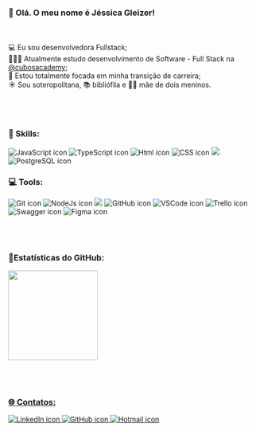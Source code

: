 ### 💜 Olá. O meu nome é Jéssica Gleizer!


<br/>
<br/> 💻 Eu sou desenvolvedora Fullstack;
<br/> 👩🏽‍💻 Atualmente estudo desenvolvimento de Software - Full Stack</i> na <a href="https://github.com/cubos-academy">@cubosacademy</a>;
<br/> 🎯 Estou totalmente focada em minha transição de carreira;
<br/> ☀️ Sou soteropolitana, 📚 bibliófila e 👶👦 mãe de dois meninos.
<br/>
<br/>
<br/>
<br/>



### 🚀 Skills:

<p align=>

<img src="https://img.shields.io/badge/JavaScript-323330?style=for-the-badge&logo=javascript&logoColor=F7DF1E" alt="JavaScript icon">
<img src="https://img.shields.io/badge/TypeScript-007ACC?style=for-the-badge&logo=typescript&logoColor=white" alt="TypeScript icon">
<img src="https://img.shields.io/badge/html5-%23E34F26.svg?style=for-the-badge&logo=html5&logoColor=white" alt="Html icon">
<img src="https://img.shields.io/badge/css3-%231572B6.svg?style=for-the-badge&logo=css3&logoColor=white" alt="CSS icon">
<img src="https://img.shields.io/badge/Express.js-000000?style=for-the-badge&logo=express&logoColor=white">
<img src="https://img.shields.io/badge/PostgreSQL-316192?style=for-the-badge&logo=postgresql&logoColor=white" alt="PostgreSQL icon">




### 💻 Tools:

<p align=>
    
<img src="https://img.shields.io/badge/GIT-E44C30?style=for-the-badge&logo=git&logoColor=white" alt="Git icon">
<img src="https://img.shields.io/badge/Node.js-339933?style=for-the-badge&logo=nodedotjs&logoColor=white" alt="NodeJs icon">
<img src="https://img.shields.io/badge/Insomnia-%235834CC.svg?style=for-the-badge&logo=insomnia&logoColor=white">
<img src="https://img.shields.io/badge/GitHub-100000?style=for-the-badge&logo=github&logoColor=white" alt="GitHub icon">
<img src="https://img.shields.io/badge/VSCode-0078D4?style=for-the-badge&logo=visual%20studio%20code&logoColor=white" alt="VSCode icon">
<img src="https://img.shields.io/badge/Trello-0052CC?style=for-the-badge&logo=trello&logoColor=white" alt="Trello icon">
<img src="https://img.shields.io/badge/-Swagger-%23Clojure?style=for-the-badge&logo=swagger&logoColor=white" alt="Swagger icon">
<img src="https://img.shields.io/badge/Figma-F24E1E?style=for-the-badge&logo=figma&logoColor=white" alt="Figma icon">



<br/>
<br/>
<br/>
<br/>



### 🌟Estatísticas do GitHub:

<div>
<a href="https://github.com/jessica-dds">
<img height="180em" src="https://github-readme-stats.vercel.app/api/top-langs/?username=jessica-dds&layout=compact&langs_count-16&theme=dracula"/>
</div>
<br/>
<br/>
<br/>




### 🌐 Contatos:

<p align=>
    <a href="https://linkedin.com/in/jessicagleizer">
        <img src="https://img.shields.io/badge/LinkedIn-0077B5?style=for-the-badge&logo=linkedin&logoColor=white" alt="LinkedIn icon" >
    </a>
    <a href="https://github.com/jessica-dds">
        <img src="https://img.shields.io/badge/GitHub-100000?style=for-the-badge&logo=github&logoColor=white" alt="GitHub icon" >
    </a>
    <a href="mailto:jessica.gleizer@hotmail.com">
        <img src="https://img.shields.io/badge/Hotmail-D14836?style=for-the-badge&logo=hotmail&logoColor=white" alt="Hotmail icon" >
<p>
